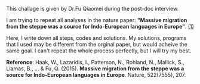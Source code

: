 This challage is given by Dr.Fu Qiaomei during the post-doc interview.

I am trying to repeat all analyses in the nature paper: **"Massive migration from the steppe was a source for Indo-European languages in Europe"**. [(1)](https://www.nature.com/articles/nature14317)

Here, I write down all steps, codes and solutions. My solutions, programs that I used may be different from the orginal paper, but would acheive the same goal. I can't repeat the whole process perfectly, but I will try my best.




**Reference**: Haak, W., Lazaridis, I., Patterson, N., Rohland, N., Mallick, S., Llamas, B., ... & Fu, Q. (2015). **Massive migration from the steppe was a source for Indo-European languages in Europe**. Nature, 522(7555), 207.
